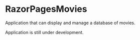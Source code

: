 # RazorPagesMovies
Application that can display and manage a database of movies.

Application is still under development.
